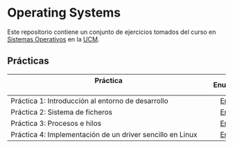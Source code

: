 # Operating Systems


Este repositorio contiene un conjunto de ejercicios tomados del curso en [Sistemas Operativos](https://www.ucm.es/estudios/grado-ingenieriainformatica-plan-803268) en la [UCM](https://www.ucm.es/ "Universidad Complutense de Madrid").

## Prácticas

| Práctica &nbsp;&nbsp;&nbsp;&nbsp;&nbsp;&nbsp;&nbsp;&nbsp;&nbsp;&nbsp;&nbsp;&nbsp;&nbsp;&nbsp;&nbsp;&nbsp;&nbsp;&nbsp;&nbsp;&nbsp;&nbsp;&nbsp;&nbsp;&nbsp;&nbsp;&nbsp;&nbsp;&nbsp;&nbsp;&nbsp;&nbsp;&nbsp;&nbsp;&nbsp;&nbsp;&nbsp;&nbsp;&nbsp;&nbsp;&nbsp;&nbsp;&nbsp;&nbsp;&nbsp;&nbsp;&nbsp;&nbsp;&nbsp;&nbsp;&nbsp;&nbsp;&nbsp;&nbsp;&nbsp;&nbsp;&nbsp;&nbsp;&nbsp;&nbsp;&nbsp;&nbsp;&nbsp;&nbsp;&nbsp;&nbsp;&nbsp;&nbsp;&nbsp;&nbsp;&nbsp;&nbsp;&nbsp;&nbsp;&nbsp;&nbsp;&nbsp;&nbsp;&nbsp;&nbsp;&nbsp;&nbsp;&nbsp;&nbsp;&nbsp;&nbsp;&nbsp;&nbsp;&nbsp;&nbsp;&nbsp;&nbsp;&nbsp;&nbsp;&nbsp;&nbsp;&nbsp;&nbsp;&nbsp;&nbsp;&nbsp;&nbsp;&nbsp;&nbsp;&nbsp;&nbsp; | Enunciado           | Solución           |
| ------------- |:-------------:| :-------------:|
| Práctica 1: Introducción al entorno de desarrollo    | [Enlace](Code/Práctica1Enunciado.pdf) | [Enlace](Code/PR1/) |
| Práctica 2: Sistema de ficheros | [Enlace](Code/Práctica2Enunciado.pdf) | [Enlace](Code/PR2/) |
| Práctica 3: Procesos e hilos   | [Enlace](Code/Práctica3Enunciado.pdf) | [Enlace](Code/PR3/) |
| Práctica 4: Implementación de un driver sencillo en Linux   | [Enlace](Code/Práctica4Enunciado.pdf) | [Enlace](Code/PR4/) |
